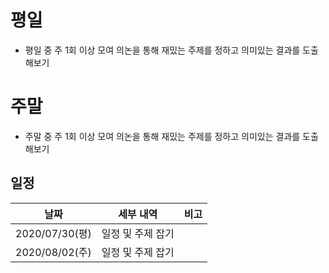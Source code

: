# 평일
- 평일 중 주 1회 이상 모여 의논을 통해 재밌는 주제를 정하고 의미있는 결과를 도출해보기

# 주말
- 주말 중 주 1회 이상 모여 의논을 통해 재밌는 주제를 정하고 의미있는 결과를 도출해보기


## 일정

|  날짜           | 세부 내역          | 비고     |
| ------------    | :----------:     | :------ |
| 2020/07/30(평)  | 일정 및 주제 잡기 |         |
| 2020/08/02(주)  | 일정 및 주제 잡기 |         |
